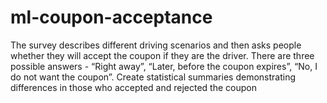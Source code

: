 # ml-coupon-acceptance
The survey describes different driving scenarios and then asks people whether they will accept the coupon if they are the driver. There are three possible answers - “Right away”, “Later, before the coupon expires”, “No, I do not want the coupon”. Create statistical summaries demonstrating differences in those who accepted and rejected the coupon
